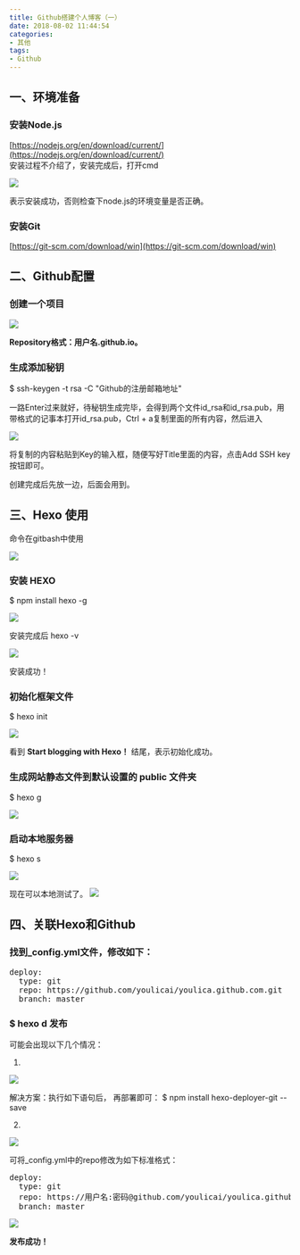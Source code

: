```yaml
---
title: Github搭建个人博客（一）
date: 2018-08-02 11:44:54
categories: 
- 其他
tags: 
- Github
---
```


## 一、环境准备 ##
### 安装Node.js ###
[https://nodejs.org/en/download/current/](https://nodejs.org/en/download/current/)<br/>
安装过程不介绍了，安装完成后，打开cmd

![](https://i.imgur.com/kJrRDJd.png)

表示安装成功，否则检查下node.js的环境变量是否正确。
### 安装Git ###

[https://git-scm.com/download/win](https://git-scm.com/download/win)


## 二、Github配置 ##

### 创建一个项目 ###
![](https://i.imgur.com/swEXRyn.png)

 **Repository格式：用户名.github.io。**

### 生成添加秘钥 ###
$ ssh-keygen -t rsa -C "Github的注册邮箱地址"

一路Enter过来就好，待秘钥生成完毕，会得到两个文件id_rsa和id_rsa.pub，用带格式的记事本打开id_rsa.pub，Ctrl + a复制里面的所有内容，然后进入

![](https://i.imgur.com/ATlSq5P.png)

将复制的内容粘贴到Key的输入框，随便写好Title里面的内容，点击Add SSH key按钮即可。

创建完成后先放一边，后面会用到。


## 三、Hexo 使用 ##

命令在gitbash中使用

![](https://i.imgur.com/FPYmUKx.png)
### 安装 HEXO ###
$ npm install hexo -g

![](https://i.imgur.com/drZM5nu.png)

安装完成后 hexo -v 

![](https://i.imgur.com/WaLAlzg.png)

安装成功！
### 初始化框架文件 ###
$ hexo init 

![](https://i.imgur.com/32CXCNo.png)

看到 **Start blogging with Hexo！** 结尾，表示初始化成功。
### 生成网站静态文件到默认设置的 public 文件夹 ###
$ hexo g

![](https://i.imgur.com/hpsld9n.png)
### 启动本地服务器 ###
$ hexo s

![](https://i.imgur.com/WaZzCPJ.png)

现在可以本地测试了。
![](https://i.imgur.com/b63cMum.png)


## 四、关联Hexo和Github ##

### 找到_config.yml文件，修改如下： ###
<pre>
deploy:
  type: git
  repo: https://github.com/youlicai/youlica.github.com.git
  branch: master
</pre>

### $ hexo d 发布 ###
可能会出现以下几个情况：

1.

![](https://i.imgur.com/7Kt6F1L.png)

解决方案：执行如下语句后， 再部署即可：
$ npm install hexo-deployer-git --save

2.

![](https://i.imgur.com/MTuHpER.png)

可将_config.yml中的repo修改为如下标准格式：
<pre>
deploy:
  type: git
  repo: https://用户名:密码@github.com/youlicai/youlica.github.com.git
  branch: master
</pre>


![](https://i.imgur.com/8DSK27X.png)

**发布成功！**